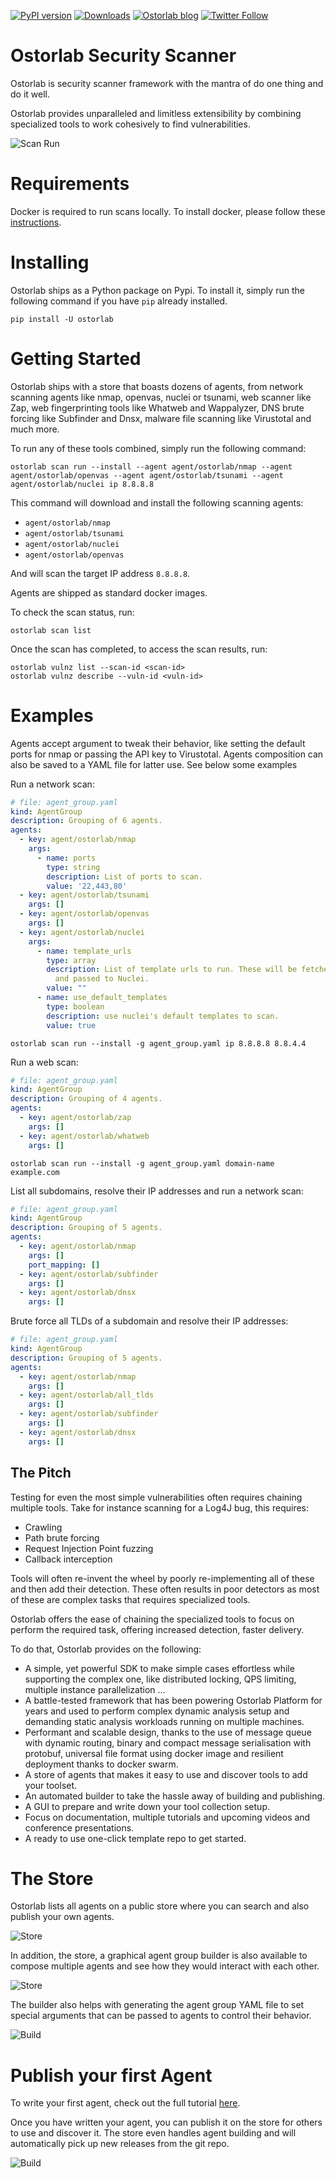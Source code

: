 [![PyPI version](https://badge.fury.io/py/ostorlab.svg)](https://badge.fury.io/py/ostorlab)
[![Downloads](https://pepy.tech/badge/ostorlab/month)](https://pepy.tech/project/ostorlab)
[![Ostorlab blog](https://img.shields.io/badge/blog-ostorlab%20news-red)](https://blog.ostorlab.co/)
[![Twitter Follow](https://img.shields.io/twitter/follow/ostorlabsec.svg?style=social)](https://twitter.com/ostorlabsec)

# Ostorlab Security Scanner

Ostorlab is security scanner framework with the mantra of do one thing and do it well.

Ostorlab provides unparalleled and limitless extensibility by combining specialized tools to work cohesively to find
vulnerabilities.

![Scan Run](images/scan_run.gif)

# Requirements

Docker is required to run scans locally. To install docker, please follow these
[instructions](https://docs.docker.com/get-docker/).

# Installing

Ostorlab ships as a Python package on Pypi. To install it, simply run the following command if you have `pip` already
installed.

```shell
pip install -U ostorlab
```

# Getting Started

Ostorlab ships with a store that boasts dozens of agents, from network scanning agents like nmap, openvas, nuclei or tsunami,
web scanner like Zap, web fingerprinting tools like Whatweb and Wappalyzer, DNS brute forcing like Subfinder and Dnsx,
malware file scanning like Virustotal and much more.

To run any of these tools combined, simply run the following command:

```shell
ostorlab scan run --install --agent agent/ostorlab/nmap --agent agent/ostorlab/openvas --agent agent/ostorlab/tsunami --agent agent/ostorlab/nuclei ip 8.8.8.8
```

This command will download and install the following scanning agents:

* `agent/ostorlab/nmap`
* `agent/ostorlab/tsunami`
* `agent/ostorlab/nuclei`
* `agent/ostorlab/openvas`

And will scan the target IP address `8.8.8.8`.

Agents are shipped as standard docker images.

To check the scan status, run:

```shell
ostorlab scan list
```

Once the scan has completed, to access the scan results, run:

```shell
ostorlab vulnz list --scan-id <scan-id>
ostorlab vulnz describe --vuln-id <vuln-id>
```

# Examples

Agents accept argument to tweak their behavior, like setting the default ports for nmap or passing the API key to
Virustotal. Agents composition can also be saved to a YAML file for latter use. See below some examples

Run a network scan:
```yaml
# file: agent_group.yaml
kind: AgentGroup
description: Grouping of 6 agents.
agents:
  - key: agent/ostorlab/nmap
    args:
      - name: ports
        type: string
        description: List of ports to scan.
        value: '22,443,80'
  - key: agent/ostorlab/tsunami
    args: []
  - key: agent/ostorlab/openvas
    args: []
  - key: agent/ostorlab/nuclei
    args:
      - name: template_urls
        type: array
        description: List of template urls to run. These will be fetched by the agent
          and passed to Nuclei.
        value: ""
      - name: use_default_templates
        type: boolean
        description: use nuclei's default templates to scan.
        value: true
```

```shell
ostorlab scan run --install -g agent_group.yaml ip 8.8.8.8 8.8.4.4
```


Run a web scan:

```yaml
# file: agent_group.yaml
kind: AgentGroup
description: Grouping of 4 agents.
agents:
  - key: agent/ostorlab/zap
    args: []
  - key: agent/ostorlab/whatweb
    args: []
```

```shell
ostorlab scan run --install -g agent_group.yaml domain-name example.com
```

List all subdomains, resolve their IP addresses and run a network scan:

```yaml
# file: agent_group.yaml
kind: AgentGroup
description: Grouping of 5 agents.
agents:
  - key: agent/ostorlab/nmap
    args: []
    port_mapping: []
  - key: agent/ostorlab/subfinder
    args: []
  - key: agent/ostorlab/dnsx
    args: []
```


Brute force all TLDs of a subdomain and resolve their IP addresses:

```yaml
# file: agent_group.yaml
kind: AgentGroup
description: Grouping of 5 agents.
agents:
  - key: agent/ostorlab/nmap
    args: []
  - key: agent/ostorlab/all_tlds
    args: []
  - key: agent/ostorlab/subfinder
    args: []
  - key: agent/ostorlab/dnsx
    args: []
```

## The Pitch

Testing for even the most simple vulnerabilities often requires chaining multiple tools. Take for instance scanning
for a Log4J bug, this requires:

* Crawling
* Path brute forcing
* Request Injection Point fuzzing
* Callback interception

Tools will often re-invent the wheel by poorly re-implementing all of these and then add their detection. These often
results in poor detectors as most of these are complex tasks that requires specialized tools.

Ostorlab offers the ease of chaining the specialized tools to focus on perform the required task, offering increased
detection, faster delivery.

To do that, Ostorlab provides on the following:

* A simple, yet powerful SDK to make simple cases effortless while supporting the complex one, like distributed locking,
  QPS limiting, multiple instance parallelization ...
* A battle-tested framework that has been powering Ostorlab Platform for years and used to perform complex dynamic
  analysis setup and demanding static analysis workloads running on multiple machines.
* Performant and scalable design, thanks to the use of message queue with dynamic routing, binary and compact message
  serialisation with protobuf, universal file format using docker image and resilient deployment thanks to docker swarm.
* A store of agents that makes it easy to use and discover tools to add your toolset.
* An automated builder to take the hassle away of building and publishing.
* A GUI to prepare and write down your tool collection setup.
* Focus on documentation, multiple tutorials and upcoming videos and conference presentations.
* A ready to use one-click template repo to get started.


# The Store

Ostorlab lists all agents on a public store where you can search and also publish your own agents.

![Store](images/store2.gif)

In addition, the store, a graphical agent group builder is also available to compose multiple agents and see how
they would interact with each other.

![Store](images/store.gif)

The builder also helps with generating the agent group YAML file to set special arguments that can be passed to agents
to control their behavior.

![Build](images/agent_group.gif)

# Publish your first Agent

To write your first agent, check out the full tutorial [here](https://docs.ostorlab.co/tutorials/write-an-ostorlab-agent/).

Once you have written your agent, you can publish it on the store for others to use and discover it. The store even
handles agent building and will automatically pick up new releases from the git repo.

![Build](images/build.gif)
